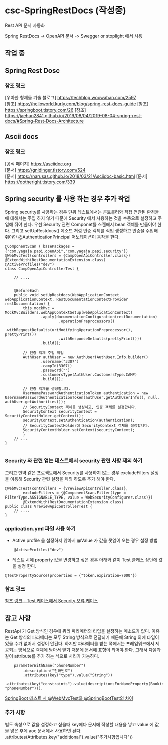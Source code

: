 # csc-SpringRestDocs (작성중)


Rest API 문서 자동화

Spring RestDocs -> OpenAPI 문서 -> Swegger or stoplight 에서 사용

## 작업 중 



## Spring Rest Dosc


### 참조 링크
[우아한 형제들 기술 블로그] <https://techblog.woowahan.com/2597>  
[참조] <https://helloworld.kurly.com/blog/spring-rest-docs-guide>
[참조] <https://springboot.tistory.com/26>
[참조] <https://jaehun2841.github.io/2019/08/04/2019-08-04-spring-rest-docs/#Spring-Rest-Docs-Architecture>



## Ascii docs

### 참조 링크

[공식 페이지] <https://asciidoc.org>  
[문서] <https://gnidinger.tistory.com/524>  
[문서] <https://narusas.github.io/2018/03/21/Asciidoc-basic.html>
[문서] <https://dotheright.tistory.com/339>


## Spring security 를 사용 하는 경우 추가 작업 

Spring security를 사용하는 경우 단위 테스트에서는 콘트롤러와 직접 연관된 환경들에 대해서는 주입 하지 않기 때문에 Security 에서 사용하는 것을 수동으로 설정하고 주입해 줘야 한다. 
우선 Security 관련 Componet를 스캔해서 bean 객체를 만들어야 한다.
그리고 setUpRestdocs() 메소드 처럼 인증 객체를 직업 생성하고 인증을 주입해 줘야만 @AuthenticationPrincipal 어노테이션이 동작을 한다. 

```
@ComponentScan ( basePackages = {"com.yagaja.papi.openApi","com.yagaja.papi.security"})
@WebMvcTest(controllers = {CampOpenApiController.class})
@ExtendWith(RestDocumentationExtension.class)
@ActiveProfiles("dev")
class CampOpenApiControllerTest {
    
    // ....
    
    
    @BeforeEach
    public void setUpRestdocs(WebApplicationContext webApplicationContext, RestDocumentationContextProvider restDocumentation) {
        this.mockMvc = MockMvcBuilders.webAppContextSetup(webApplicationContext)
                .apply(documentationConfiguration(restDocumentation)
                        .operationPreprocessors()
                        .withRequestDefaults(uriModifyingOperationPreprocessor(), prettyPrint())
                        .withResponseDefaults(prettyPrint()))
                .build();
        
        // 인증 객체 주입 작업
        AuthUser authUser = new AuthUser(AuthUser.Info.builder()
                .username("3307")
                .campId(3307L)
                .password("")
                .customersType(AuthUser.CustomersType.CAMP)
                .build());

        // 인증 객체를 생성합니다.
        UsernamePasswordAuthenticationToken authentication = new UsernamePasswordAuthenticationToken(authUser.getAuthUserInfo(), null, authUser.getAuthorities());
        // SecurityContext 객체를 생성하고, 인증 객체를 설정합니다.
        SecurityContext securityContext = SecurityContextHolder.getContext();
        securityContext.setAuthentication(authentication);
        // SecurityContextHolder에 SecurityContext 객체를 설정합니다.
        SecurityContextHolder.setContext(securityContext);
        }
    // ...
}
 
```



### Security 와 관련 업는 테스트에서 security 관련 사항 제외 하기
그리고 만약 같은 프로젝트에서 Security를 사용하지 않는 경우 excludeFilters 설정을 이용해 Security 관련 설정을 제외 하도록 추가 해야 한다.

```
@WebMvcTest(controllers = {VreviewApiController.class},
        excludeFilters = {@ComponentScan.Filter(type = FilterType.ASSIGNABLE_TYPE, value = WebSecurityConfigurer.class)}) 
        @ExtendWith(RestDocumentationExtension.class)
public class VreviewApiControllerTest {
    // ....
}
```

### application.yml 파일 사용 하기

* Active profile 을 설정하지 않아서 @Value 가 값을 못읽어 오는 경우 설정 방법
```
    @ActiveProfiles("dev")
```

* 테스트 시에 property 값을 변경하고 싶은 경우 아래와 같이 Test 클래스 상단에 값을 설정 한다.
``` 
@TestPropertySource(properties = {"token.expiration=7000"})
```


### 참조 링크
[참조 링크 - Test 케이스에서 Security 오류 케이스](https://velog.io/@cieroyou/WebMvcTest%EC%99%80-Spring-Security-%ED%95%A8%EA%BB%98-%EC%82%AC%EC%9A%A9%ED%95%98%EA%B8%B0)


## 참고 사항

RestApi 가 Get 방식인 경우에 쿼리 파라메터의 타입을 설정하는 메소드가 없다. 
이유는 Get 방식의 파라메터는 모두 String 방식으로 전달되기 때문에 String 외에 타입이 있을 수가 없어서 설정이 안된다. 
하지만 파라메터를 받는 쪽에서는 프레임워크에서 제공되는 방식으로 객체에 담아서 받기 때문에 문서에 표형이 되어야 한다. 
그래서 다음과 같이 attribute를 추가 하는 식으로 처리가 가능하다. 

```
    parameterWithName("phoneNumber")
        .description("전화번호")
        .attributes(key("type").value("String"))
        .attributes(key("constraints").value(descriptionsForNameProperty(BookingRequest.class, "phoneNumber"))),
```



[SpringBoot 테스트 시 @WebMvcTest와 @SpringBootTest의 차이](https://ksh-coding.tistory.com/53)  



### 추가 사항

별도 속성으로 값을 설정하고 싶을때 key에다 문서에 작성할 내용을 넣고 value 에 값을 넣은 후에 aoc 문서에서 사용하면 된다.
.attributes(Attributes.key("additional").value("추가사항입니다"))